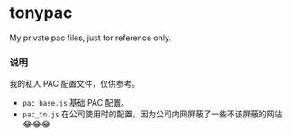 # tonypac
My private pac files, just for reference only.

### 说明
我的私人 PAC 配置文件，仅供参考。

- `pac_base.js` 基础 PAC 配置。
- `pac_tn.js` 在公司使用时的配置，因为公司内网屏蔽了一些不该屏蔽的网站 😂😂😂
